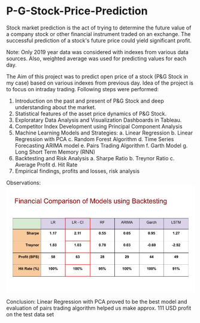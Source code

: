 # P-G-Stock-Price-Prediction

Stock market prediction is the act of trying to determine the future value of a company stock or other financial instrument traded on an exchange. The successful prediction of a stock's future price could yield significant profit. 

Note: Only 2019 year data was considered with indexes from various data sources. Also, weighted average was used for predicting values for each day.

The Aim of this project was to predict open price of a stock (P&G Stock in my case) based on various indexes from previous day. Idea of the project is to focus on intraday trading. Following steps were performed:
  1. Introduction on the past and present of P&G Stock and deep understanding about the market.
  2. Statistical features of the asset price dynamics of P&G Stock.
  3. Exploratary Data Analysis and Visualization Dashboards in Tableau.
  4. Competitor Index Development using Principal Component Analysis
  5. Machine Learning Models and Strategies:
    a. Linear Regression
    b. Linear Regression with PCA
    c. Random Forest Algorithm
    d. Time Series Forecasting ARIMA model
    e. Pairs Trading Algorithm
    f. Garth Model
    g. Long Short Term Memory (RNN)
  6. Backtesting and Risk Analysis
    a. Sharpe Ratio
    b. Treynor Ratio
    c. Average Profit
    d. Hit Rate
  7. Empirical findings, profits and losses, risk analysis
  
Observations: ![Model Comparison](https://github.com/parthrana34/INFO-7374-Machine-Learning-in-Finance/raw/master/Results.jpg)

Conclusion: Linear Regression with PCA proved to be the best model and evaluation of pairs trading algorithm helped us make approx. 111 USD profit on the test data set




